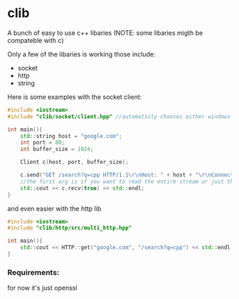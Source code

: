 # clib
A bunch of easy to use c++ libaries (NOTE: some libaries migth be compateble with c)

Only a few of the libaries is working those include:

- socket 
- http
- string

Here is some examples with the socket client:
```c++
#include <iostream>
#include "clib/socket/client.hpp" //automaticly chooses either windows or linux/macos

int main(){
    std::string host = "google.com";
    int port = 80;
    int buffer_size = 1024;

    Client c(host, port, buffer_size);

    c.send("GET /search?q=cpp HTTP/1.1\r\nHost: " + host + "\r\nConnection: close\r\n\r\n");
    //the first arg is if you want to read the entire stream or just the amount you have specified
    std::cout << c.recv(true) << std::endl;
}

```

and even easier with the http lib

```c++
#include <iostream>
#include "clib/http/src/multi_http.hpp"

int main(){
    std::cout << HTTP::get("google.com", "/search?q=cpp") << std::endl;
}

```

### Requirements:
for now it's just openssl